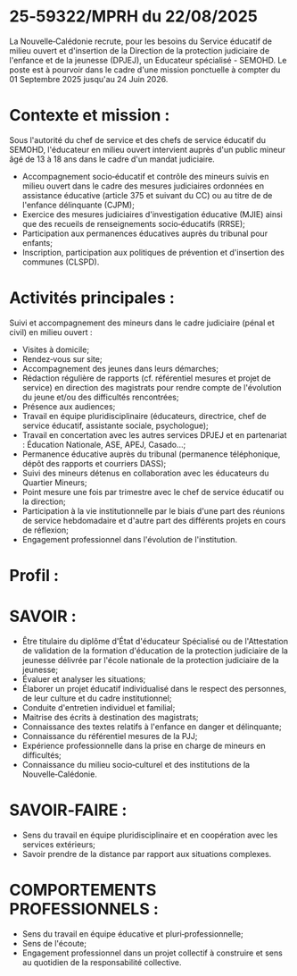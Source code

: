
# 25‑59322/MPRH du 22/08/2025

La Nouvelle‑Calédonie recrute, pour les besoins du Service éducatif de milieu ouvert et d'insertion de la Direction de la protection judiciaire de l'enfance et de la jeunesse (DPJEJ), un Educateur spécialisé - SEMOHD. Le poste est à pourvoir dans le cadre d'une mission ponctuelle à compter du 01 Septembre 2025 jusqu'au 24 Juin 2026.

# Contexte et mission :

Sous l'autorité du chef de service et des chefs de service éducatif du SEMOHD, l'éducateur en milieu ouvert intervient auprès d'un public mineur âgé de 13 à 18 ans dans le cadre d'un mandat judiciaire.

- Accompagnement socio‑éducatif et contrôle des mineurs suivis en milieu ouvert dans le cadre des mesures judiciaires ordonnées en assistance éducative (article 375 et suivant du CC) ou au titre de de l'enfance délinquante (CJPM);
- Exercice des mesures judiciaires d'investigation éducative (MJIE) ainsi que des recueils de renseignements socio‑éducatifs (RRSE);
- Participation aux permanences éducatives auprès du tribunal pour enfants;
- Inscription, participation aux politiques de prévention et d'insertion des communes (CLSPD).

# Activités principales :

Suivi et accompagnement des mineurs dans le cadre judiciaire (pénal et civil) en milieu ouvert :

- Visites à domicile;
- Rendez‑vous sur site;
- Accompagnement des jeunes dans leurs démarches;
- Rédaction régulière de rapports (cf. référentiel mesures et projet de service) en direction des magistrats pour rendre compte de l'évolution du jeune et/ou des difficultés rencontrées;
- Présence aux audiences;
- Travail en équipe pluridisciplinaire (éducateurs, directrice, chef de service éducatif, assistante sociale, psychologue);
- Travail en concertation avec les autres services DPJEJ et en partenariat : Éducation Nationale, ASE, APEJ, Casado...;
- Permanence éducative auprès du tribunal (permanence téléphonique, dépôt des rapports et courriers DASS);
- Suivi des mineurs détenus en collaboration avec les éducateurs du Quartier Mineurs;
- Point mesure une fois par trimestre avec le chef de service éducatif ou la direction;
- Participation à la vie institutionnelle par le biais d'une part des réunions de service hebdomadaire et d'autre part des différents projets en cours de réflexion;
- Engagement professionnel dans l'évolution de l'institution.

# Profil :

# SAVOIR :

- Être titulaire du diplôme d'État d'éducateur Spécialisé ou de l'Attestation de validation de la formation d'éducation de la protection judiciaire de la jeunesse délivrée par l'école nationale de la protection judiciaire de la jeunesse;
- Évaluer et analyser les situations;
- Élaborer un projet éducatif individualisé dans le respect des personnes, de leur culture et du cadre institutionnel;
- Conduite d'entretien individuel et familial;
- Maitrise des écrits à destination des magistrats;
- Connaissance des textes relatifs à l'enfance en danger et délinquante;
- Connaissance du référentiel mesures de la PJJ;
- Expérience professionnelle dans la prise en charge de mineurs en difficultés;
- Connaissance du milieu socio‑culturel et des institutions de la Nouvelle‑Calédonie.

# SAVOIR‑FAIRE :

- Sens du travail en équipe pluridisciplinaire et en coopération avec les services extérieurs;
- Savoir prendre de la distance par rapport aux situations complexes.

# COMPORTEMENTS PROFESSIONNELS :

- Sens du travail en équipe éducative et pluri‑professionnelle;
- Sens de l'écoute;
- Engagement professionnel dans un projet collectif à construire et sens au quotidien de la responsabilité collective.


